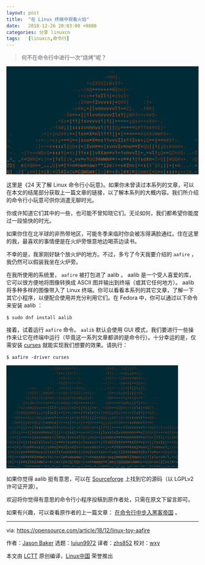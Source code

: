 ```yaml
---
layout: post
title:	"在 Linux 终端中观看火焰"
date:	2018-12-26 20:03:00 +0800 
categories:	分享 linuxcn 
tags:	[linuxcn,命令行]
---
```




> 
> 何不在命令行中进行一次“烧烤”呢？
> 
> 
> 


![](/Asserts/Images/album/201812/26/200328cl8ncxkp8w8xznn4.png)


这里是《24 天了解 Linux 命令行小玩意》。如果你未曾读过本系列的文章，可以在本文的结尾部分获取上一篇文章的链接，以了解本系列的大概内容。我们所介绍的命令行小玩意可供你消遣无聊时光。


你或许知道它们其中的一些，也可能不曾知晓它们。无论如何，我们都希望你能度过一段愉快的时光。


如果你住在北半球的非热带地区，可能冬季来临时你会被冻得满脸通红。住在这里的我，最喜欢的事情便是在火炉旁惬意地边喝茶边读书。


不幸的是，我家刚好缺个放火炉的地方。不过，多亏了今天我要介绍的 `aafire` ，我仍然可以假装我坐在火炉旁。


在我所使用的系统里， `aafire` 被打包进了 aalib 。 aalib 是一个受人喜爱的库，它可以很方便地将图像转换成 ASCII 图并输出到终端（或其它任何地方）。 aalib 将多种多样的图像带入了 Linux 终端。你可以看看本系列的其它文章，了解一下其它小程序，以便配合使用并充分利用它们。在 Fedora 中，你可以通过以下命令来安装 aalib ：



```
$ sudo dnf install aalib
```

接着，试着运行 `aafire` 命令。 `aalib` 默认会使用 GUI 模式，我们要进行一些操作来让它在终端中运行（毕竟这一系列文章都讲的是命令行）。十分幸运的是，仅需安装 [curses](https://en.wikipedia.org/wiki/Curses_(programming_library)) 就能实现我们想要的效果。请执行：



```
$ aafire -driver curses
```

![](/Asserts/Images/album/201812/26/200400bjwpkpuhw0k8z03k.gif)


如果你觉得 aalib 挺有意思，可以在 [Sourceforge](http://aa-project.sourceforge.net/aalib/) 上找到它的源码（以 LGPLv2 许可证开源）。


欢迎将你觉得有意思的命令行小程序投稿到原作者处，只需在原文下留言即可。


如果有兴趣，可以查看原作者的上一篇文章： [在命令行中步入黑客帝国](https://opensource.com/article/18/12/linux-toy-cmatrix) 。




---


via: <https://opensource.com/article/18/12/linux-toy-aafire>


作者：[Jason Baker](https://opensource.com/users/jason-baker) 选题：[lujun9972](https://github.com/lujun9972) 译者：[zhs852](https://github.com/zhs852) 校对：[wxy](https://github.com/wxy)


本文由 [LCTT](https://github.com/LCTT/TranslateProject) 原创编译，[Linux中国](https://linux.cn/) 荣誉推出
